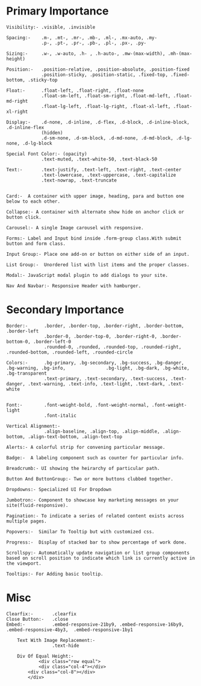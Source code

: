 # Primary Importance

	Visibility:- .visible, .invisible

	Spacing:-    .m-, .mt-, .mr-, .mb-, .ml-, .mx-auto, .my-
	             .p-, .pt-, .pr-, .pb-, .pl-, .px-, .py-
	
	Sizing:-     .w-, .w-auto, .h- , .h-auto-, .mw-(max-width), .mh-(max-height)
	
	Position:-   .position-relative, .position-absolute, .position-fixed
	             .position-sticky, .position-static, .fixed-top, .fixed-bottom, .sticky-top

	Float:-      .float-left, .float-right, .float-none
	             .float-sm-left, .float-sm-right, .float-md-left, .float-md-right
	             .float-lg-left, .float-lg-right, .float-xl-left, .float-xl-right

	Display:- 	 .d-none, .d-inline, .d-flex, .d-block, .d-inline-block, .d-inline-flex   
				 (hidden)
				 .d-sm-none, .d-sm-block, .d-md-none, .d-md-block, .d-lg-none, .d-lg-block

	Special Font Color:- (opacity)
	             .text-muted, .text-white-50, .text-black-50

	Text:-       .text-justify, .text-left, .text-right, .text-center
				 .text-lowercase, .text-uppercase, .text-capitalize
				 .text-nowrap, .text-truncate


	Card:-  A container with upper image, heading, para and button one below to each other.

	Collapse:- A container with alternate show hide on anchor click or button click.

	Carousel:- A single Image carousel with responsive.

	Forms:- Label and Input bind inside .form-group class.With submit button and form class.

	Input Group:- Place one add-on or button on either side of an input.

	List Group:-  Unordered list with list items and the proper classes.

	Modal:- JavaScript modal plugin to add dialogs to your site.

	Nav And Navbar:- Responsive Header with hamburger.


# Secondary Importance

	Border:-      .border, .border-top, .border-right, .border-bottom, .border-left
	              .border-0, .border-top-0, .border-right-0, .border-bottom-0, .border-left-0
	              .rounded-0, .rounded, .rounded-top, .rounded-right, .rounded-bottom, .rounded-left, .rounded-circle

	Colors:-      .bg-primary, .bg-secondary, .bg-success, .bg-danger, .bg-warning, .bg-info, 				.bg-light, .bg-dark, .bg-white, .bg-transparent
				  .text-primary, .text-secondary, .text-success, .text-danger, .text-warning, .text-info, .text-light, .text-dark, .text-white

	
    Font:-        .font-weight-bold, .font-weight-normal, .font-weight-light
                  .font-italic

    Vertical Alignment:- 
                  .align-baseline, .align-top, .align-middle, .align-bottom, .align-text-bottom, .align-text-top

	Alerts:- A colorful strip for convening particular message.

	Badge:-  A labeling component such as counter for particular info.

	Breadcrumb:- UI showing the heirarchy of particular path.

	Button And ButtonGroup:- Two or more buttons clubbed together.

	Dropdowns:- Specialized UI For Dropdown

	Jumbotron:- Component to showcase key marketing messages on your site(fluid-responsive).

	Pagination:- To indicate a series of related content exists across multiple pages.

	Popovers:-  Similar To Tooltip but with customized css.

	Progress:-  Display of stacked bar to show percentage of work done.

	Scrollspy:- Automatically update navigation or list group components based on scroll position to indicate which link is currently active in the viewport.

	Tooltips:- For Adding basic tooltip.


#  Misc

	Clearfix:-       .clearfix
	Close Button:-   .close
	Embed:-          .embed-responsive-21by9, .embed-responsive-16by9,      								 .embed-responsive-4by3,  .embed-responsive-1by1   

        Text With Image Replacement:- 
                     .text-hide
		     
        Div Of Equal Height:-
	            <div class="row equal">
		    	<div class="col-4"></div>
			<div class="col-8"></div>
		    </div>
    


